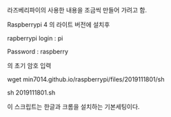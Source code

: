 라즈베리파이의 사용한 내용을 조금씩 만들어 가려고 함.

Raspberrypi 4 의 라이트 버전에 설치후

rapberrypi login : pi

Password : raspberry

의 초기 암호 입력

wget min7014.github.io/raspberrypi/files/2019111801/sh

sh 2019111801.sh

이 스크립트는 한글과 크롬을 설치하는 기본세팅이다.

